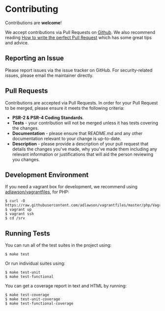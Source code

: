 # Contributing

Contributions are **welcome**!

We accept contributions via Pull Requests on [Github](https://github.com/graze/gigya-client). We also recommend reading [How to write the perfect Pull Request](https://github.com/blog/1943-how-to-write-the-perfect-pull-request) which has some great tips and advice.

## Reporting an Issue

Please report issues via the issue tracker on GitHub. For security-related issues, please email the maintainer directly.

## Pull Requests

Contributions are accepted via Pull Requests. In order for your Pull Request to be merged, please ensure it meets
the following criteria:

- **PSR-2 & PSR-4 Coding Standards**.
- **Tests** - your contribution will not be merged unless it has tests covering the changes.
- **Documentation** - please ensure that README.md and any other documentation relevant to your change is up-to-date.
- **Description** - please provide a description of your pull request that details the changes you've made, why you've
made them including any relevant information or justifications that will aid the person reviewing you changes.

## Development Environment

If you need a vagrant box for development, we recommend using [adlawson/vagrantfiles](https://github.com/adlawson/vagrantfiles), for PHP:

```shell
$ curl -O https://raw.githubusercontent.com/adlawson/vagrantfiles/master/php/Vagrantfile
$ vagrant up
$ vagrant ssh
$ cd /srv
```

## Running Tests

You can run all of the test suites in the project using:

```shell
$ make test
```

Or run individual suites using:

```shell
$ make test-unit
$ make test-functional
```

You can get a coverage report in text and HTML by running:

```shell
$ make test-coverage
$ make test-unit-coverage
$ make test-functional-coverage
```
